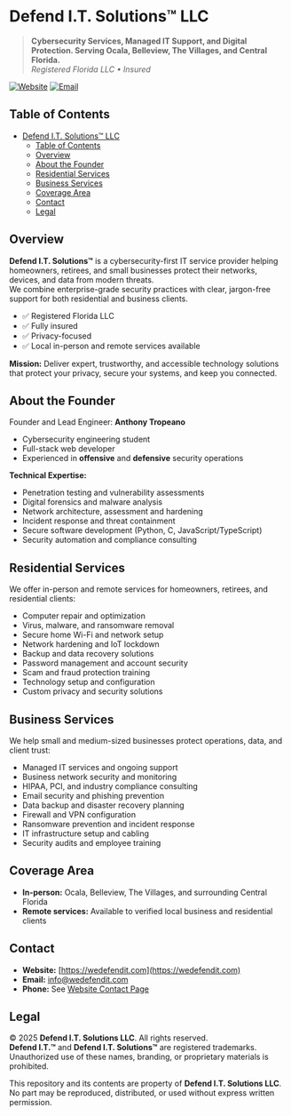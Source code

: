 # Defend I.T. Solutions™ LLC

> **Cybersecurity Services, Managed IT Support, and Digital Protection. Serving Ocala, Belleview, The Villages, and Central Florida.**  
> _Registered Florida LLC • Insured_

[![Website](https://img.shields.io/badge/Website-wedefendit.com-blue?style=flat-square&logo=google-chrome)](https://wedefendit.com)
[![Email](https://img.shields.io/badge/Email-info%40wedefendit.com-blue?style=flat-square&logo=gmail)](mailto:info@wedefendit.com)

## Table of Contents

- [Defend I.T. Solutions™ LLC](#defend-it-solutions-llc)
  - [Table of Contents](#table-of-contents)
  - [Overview](#overview)
  - [About the Founder](#about-the-founder)
  - [Residential Services](#residential-services)
  - [Business Services](#business-services)
  - [Coverage Area](#coverage-area)
  - [Contact](#contact)
  - [Legal](#legal)

## Overview

**Defend I.T. Solutions™** is a cybersecurity-first IT service provider helping homeowners, retirees, and small businesses protect their networks, devices, and data from modern threats.  
We combine enterprise-grade security practices with clear, jargon-free support for both residential and business clients.

- ✅ Registered Florida LLC  
- ✅ Fully insured  
- ✅ Privacy-focused  
- ✅ Local in-person and remote services available

**Mission:** Deliver expert, trustworthy, and accessible technology solutions that protect your privacy, secure your systems, and keep you connected.

## About the Founder

Founder and Lead Engineer: **Anthony Tropeano**  

- Cybersecurity engineering student  
- Full-stack web developer  
- Experienced in **offensive** and **defensive** security operations

**Technical Expertise:**

- Penetration testing and vulnerability assessments  
- Digital forensics and malware analysis  
- Network architecture, assessment and hardening  
- Incident response and threat containment  
- Secure software development (Python, C, JavaScript/TypeScript)  
- Security automation and compliance consulting  

## Residential Services

We offer in-person and remote services for homeowners, retirees, and residential clients:

- Computer repair and optimization  
- Virus, malware, and ransomware removal  
- Secure home Wi-Fi and network setup  
- Network hardening and IoT lockdown  
- Backup and data recovery solutions  
- Password management and account security  
- Scam and fraud protection training  
- Technology setup and configuration  
- Custom privacy and security solutions  

## Business Services

We help small and medium-sized businesses protect operations, data, and client trust:

- Managed IT services and ongoing support  
- Business network security and monitoring  
- HIPAA, PCI, and industry compliance consulting  
- Email security and phishing prevention  
- Data backup and disaster recovery planning  
- Firewall and VPN configuration  
- Ransomware prevention and incident response  
- IT infrastructure setup and cabling  
- Security audits and employee training  

## Coverage Area

- **In-person:** Ocala, Belleview, The Villages, and surrounding Central Florida  
- **Remote services:** Available to verified local business and residential clients

## Contact

- **Website:** [https://wedefendit.com](https://wedefendit.com)  
- **Email:** [info@wedefendit.com](mailto:info@wedefendit.com)  
- **Phone:** See [Website Contact Page](https://wedefendit.com/contact)  

## Legal

© 2025 **Defend I.T. Solutions LLC**. All rights reserved.  
**Defend I.T.™** and **Defend I.T. Solutions™** are registered trademarks.  
Unauthorized use of these names, branding, or proprietary materials is prohibited.

This repository and its contents are property of **Defend I.T. Solutions LLC**.  
No part may be reproduced, distributed, or used without express written permission.
